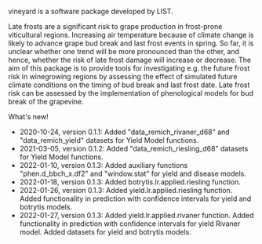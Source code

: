 vineyard is a software package developed by LIST.

Late frosts are a significant risk to grape production in
frost-prone viticultural regions. Increasing air temperature because
of climate change is likely to advance grape bud break and last frost
events in spring. So far, it is unclear whether one trend will be more
pronounced than the other, and hence, whether the risk of late frost
damage will increase or decrease. The aim of this package is to provide
tools for investigating e.g. the future frost risk in winegrowing regions
by assessing the effect of simulated future climate conditions on the
timing of bud break and last frost date. Late frost risk can be assessed
by the implementation of phenological models for bud break of the grapevine.


What's new!
- 2020-10-24, version 0.1.1: Added "data_remich_rivaner_d68" and 
              "data_remich_yield" datasets for Yield Model functions.
- 2021-03-05, version 0.1.2: Added "data_remich_riesling_d68" datasets 
              for Yield Model functions.
- 2022-01-10, version 0.1.3: Added auxiliary functions "phen.d_bbch_x.df2" and
	      "window.stat" for yield and disease models.
- 2022-01-18, version 0.1.3: Added botrytis.lr.applied.riesling function.
- 2022-01-26, version 0.1.3: Added yield.lr.applied.riesling function. Added
	      functionality in prediction with confidence intervals for yield 
	      and botrytis models.
- 2022-01-27, version 0.1.3: Added yield.lr.applied.rivaner function. Added
	      functionality in prediction with confidence intervals for yield 
	      Rivaner model. Added datasets for yield and botrytis models.

